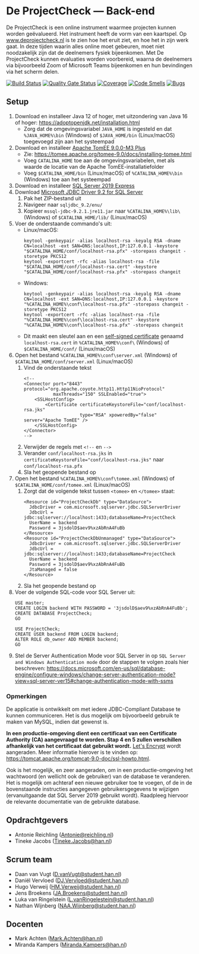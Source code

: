 # De ProjectCheck — Back-end
De ProjectCheck is een online instrument waarmee projecten kunnen worden geëvalueerd. Het instrument heeft de vorm van een kaartspel.
Op www.deprojectcheck.nl is te zien hoe het eruit ziet, en hoe het in zijn werk gaat. In deze tijden waarin alles online moet gebeuren,
moet niet noodzakelijk zijn dat de deelnemers fysiek bijeenkomen. Met De ProjectCheck kunnen evaluaties worden voorbereid, waarna de
deelnemers via bijvoorbeeld Zoom of Microsoft Teams bijeenkomen en hun bevindingen via het scherm delen.

[![Build Status](https://jenkins.aimsites.nl/buildStatus/icon?job=%28OOSE+2020-2021-s2+Buizerd%29+De+ProjectCheck+-+Back-end)](https://jenkins.aimsites.nl/job/(OOSE%202020-2021-s2%20Buizerd)%20De%20ProjectCheck%20-%20Back-end/)
[![Quality Gate Status](https://sonarqube.aimsites.nl/api/project_badges/measure?project=nl.han.oose.buizerd%3Aprojectcheck-backend&metric=alert_status)](https://sonarqube.aimsites.nl/dashboard?id=nl.han.oose.buizerd%3Aprojectcheck-backend)
[![Coverage](https://sonarqube.aimsites.nl/api/project_badges/measure?project=nl.han.oose.buizerd%3Aprojectcheck-backend&metric=coverage)](https://sonarqube.aimsites.nl/dashboard?id=nl.han.oose.buizerd%3Aprojectcheck-backend)
[![Code Smells](https://sonarqube.aimsites.nl/api/project_badges/measure?project=nl.han.oose.buizerd%3Aprojectcheck-backend&metric=code_smells)](https://sonarqube.aimsites.nl/dashboard?id=nl.han.oose.buizerd%3Aprojectcheck-backend)
[![Bugs](https://sonarqube.aimsites.nl/api/project_badges/measure?project=nl.han.oose.buizerd%3Aprojectcheck-backend&metric=bugs)](https://sonarqube.aimsites.nl/dashboard?id=nl.han.oose.buizerd%3Aprojectcheck-backend)

## Setup
1. Download en installeer Java 12 of hoger, met uitzondering van Java 16 of hoger: <https://adoptopenjdk.net/installation.html>
    * Zorg dat de omgevingsvariabel `JAVA_HOME` is ingesteld en dat `%JAVA_HOME%\bin` (Windows) of `$JAVA_HOME/bin` (Linux/macOS) toegevoegd zijn aan het systeempad
2. Download en installeer [Apache TomEE 9.0.0-M3 Plus](https://www.apache.org/dyn/closer.cgi/tomee/tomee-9.0.0-M3/apache-tomee-9.0.0-M3-plus.zip)
    * Zie: <https://tomee.apache.org/tomee-9.0/docs/installing-tomee.html>
    * Voeg `CATALINA_HOME` toe aan de omgevingsvariabelen, met als waarde de locatie van de Apache TomEE-installatiefolder
    * Voeg `$CATALINA_HOME/bin` (Linux/macOS) of `%CATALINA_HOME%\bin` (Windows) toe aan het systeempad
1. Download en installeer [SQL Server 2019 Express](https://www.microsoft.com/en-us/Download/details.aspx?id=101064)
3. Download [Microsoft JDBC Driver 9.2 for SQL Server](https://docs.microsoft.com/en-us/sql/connect/jdbc/download-microsoft-jdbc-driver-for-sql-server?view=sql-server-ver15)
    1. Pak het ZIP-bestand uit
    2. Navigeer naar `sqljdbc_9.2/enu/`
    3. Kopieer `mssql-jdbc-9.2.1.jre11.jar` naar `%CATALINA_HOME%\lib\` (Windows) of `$CATALINA_HOME/lib/` (Linux/macOS)
4. Voer de onderstaande commando's uit:
    * Linux/macOS:
        ```
        keytool -genkeypair -alias localhost-rsa -keyalg RSA -dname CN=localhost -ext SAN=DNS:localhost,IP:127.0.0.1 -keystore "$CATALINA_HOME/conf/localhost-rsa.pfx" -storepass changeit -storetype PKCS12
        keytool -exportcert -rfc -alias localhost-rsa -file "$CATALINA_HOME/conf/localhost-rsa.cert" -keystore "$CATALINA_HOME/conf/localhost-rsa.pfx" -storepass changeit
        ```
    * Windows:
        ```
        keytool -genkeypair -alias localhost-rsa -keyalg RSA -dname CN=localhost -ext SAN=DNS:localhost,IP:127.0.0.1 -keystore "%CATALINA_HOME%\conf\localhost-rsa.pfx" -storepass changeit -storetype PKCS12
        keytool -exportcert -rfc -alias localhost-rsa -file "%CATALINA_HOME%\conf\localhost-rsa.cert" -keystore "%CATALINA_HOME%\conf\localhost-rsa.pfx" -storepass changeit
        ```
    * Dit maakt een sleutel aan en een [self-signed certificate](https://en.wikipedia.org/wiki/Self-signed_certificate) genaamd `localhost-rsa.cert` in `%CATALINA_HOME%\conf\` (Windows) of `$CATALINA_HOME/conf/` (Linux/macOS)
5. Open het bestand `%CATALINA_HOME%\conf\server.xml` (Windows) of `$CATALINA_HOME/conf/server.xml` (Linux/macOS)
    1. Vind de onderstaande tekst
        ```
        <!--
        <Connector port="8443" protocol="org.apache.coyote.http11.Http11NioProtocol"
                   maxThreads="150" SSLEnabled="true">
            <SSLHostConfig>
                <Certificate certificateKeystoreFile="conf/localhost-rsa.jks"
                             type="RSA" xpoweredBy="false" server="Apache TomEE" />
            </SSLHostConfig>
        </Connector>
        -->
        ```
    2. Verwijder de regels met `<!--` en `-->`
    3. Verander `conf/localhost-rsa.jks` in `certificateKeystoreFile="conf/localhost-rsa.jks"` naar `conf/localhost-rsa.pfx`
    2. Sla het geopende bestand op
6. Open het bestand `%CATALINA_HOME%\conf\tomee.xml` (Windows) of `$CATALINA_HOME/conf/tomee.xml` (Linux/macOS)
    1. Zorgt dat de volgende tekst tussen `<tomee>` en `</tomee>` staat:
        ```
        <Resource id="ProjectCheckDb" type="DataSource">
          JdbcDriver = com.microsoft.sqlserver.jdbc.SQLServerDriver
          JdbcUrl = jdbc:sqlserver://localhost:1433;databaseName=ProjectCheck
          UserName = backend
          Password = 3jsdolD$aev9%xzAbRnA4FuBb
        </Resource>
        <Resource id="ProjectCheckDbUnmanaged" type="DataSource">
          JdbcDriver = com.microsoft.sqlserver.jdbc.SQLServerDriver
          JdbcUrl = jdbc:sqlserver://localhost:1433;databaseName=ProjectCheck
          UserName = backend
          Password = 3jsdolD$aev9%xzAbRnA4FuBb
          JtaManaged = false
        </Resource>
        ```
    2. Sla het geopende bestand op
7. Voer de volgende SQL-code voor SQL Server uit:
    ```
    USE master;
    CREATE LOGIN backend WITH PASSWORD = '3jsdolD$aev9%xzAbRnA4FuBb';
    CREATE DATABASE ProjectCheck;
    GO

    USE ProjectCheck;
    CREATE USER backend FROM LOGIN backend;
    ALTER ROLE db_owner ADD MEMBER backend;
    GO
    ```
8. Stel de Server Authentication Mode voor SQL Server in op `SQL Server and Windows Authentication mode` door de stappen te volgen zoals hier beschreven:
   <https://docs.microsoft.com/en-us/sql/database-engine/configure-windows/change-server-authentication-mode?view=sql-server-ver15#change-authentication-mode-with-ssms>

### Opmerkingen
De applicatie is ontwikkelt om met iedere JDBC-Compliant Database te kunnen communiceren.
Het is dus mogelijk om bijvoorbeeld gebruik te maken van MySQL, indien dat gewenst is.

**In een productie-omgeving dient een certificaat van een Certificate Authority (CA) aangevraagd te worden.
Stap 4 en 5 zullen verschillen afhankelijk van het certificaat dat gebruikt wordt.**
[Let's Encrypt](https://letsencrypt.org/getting-started/) wordt aangeraden.
Meer informatie hierover is te vinden op: <https://tomcat.apache.org/tomcat-9.0-doc/ssl-howto.html>.

Ook is het mogelijk, en zeer aangeraden, om in een productie-omgeving het wachtwoord (en wellicht ook de gebruiker) van
de database te veranderen. Het is mogelijk om achteraf een nieuwe gebruiker toe te voegen, of de in de bovenstaande
instructies aangegeven gebruikersgegevens te wijzigen (ervanuitgaande dat SQL Server 2019 gebruikt wordt).
Raadpleeg hiervoor de relevante documentatie van de gebruikte database.

## Opdrachtgevers
- Antonie Reichling (<Antonie@reichling.nl>)
- Tineke Jacobs (<Tineke.Jacobs@han.nl>)

## Scrum team
- Daan van Vugt (<D.vanVugt@student.han.nl>)
- Daniël Vervloed (<DJ.Vervloed@student.han.nl>)
- Hugo Verweij (<HM.Verweij@student.han.nl>)
- Jens Broekens (<JA.Broekens@student.han.nl>)
- Luka van Ringelstein (<L.vanRingelestein@student.han.nl>)
- Nathan Wijnberg (<NAA.Wijnberg@student.han.nl>)

## Docenten
- Mark Achten (<Mark.Achten@han.nl>)
- Miranda Kampers (<Miranda.Kampers@han.nl>)

